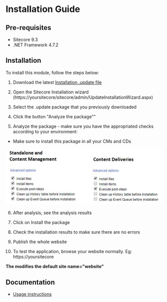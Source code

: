 # Installation Guide

## Pre-requisites

- Sitecore 9.3
- .NET Framework 4.7.2

## Installation

To install this module, follow the steps below:

1. Download the latest [Installation .update file](https://github.com/Sitecore-Hackathon/2020-Team-Go-Horse/blob/master/sc.package)

2. Open the Sitecore Installation wizard (https://yoursitecore/sitecore/admin/UpdateInstallationWizard.aspx)

3. Select the .update package that you previously downloaded 

4. Click the button "Analyze the package""

5. Analyze the package - make sure you have the appropriated checks according to your environment:
* Make sure to install this package in all your CMs and CDs

![Analyze the package](images/analyze-pack.jpg?raw=true "Analyze the package") 

6. After analysis, see the analysis results

7. Click on Install the package

8. Check the installation results to make sure there are no errors

9. Publish the whole website

10. To test the application, browse your website normally. Eg: https://yoursitecore


**The modifies the default site name="website"**



## Documentation

* [Usage instructions](usage.md)